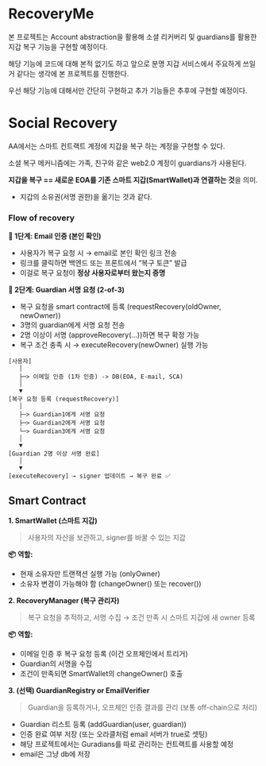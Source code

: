# RecoveryMe

본 프로젝트는 Account abstraction을 활용해 소셜 리커버리 및 guardians를 활용한 지갑 복구 기능을 구현할 예정이다.

해당 기능에 코드에 대해 본적 없기도 하고 앞으로 분명 지갑 서비스에서 주요하게 쓰일거 같다는 생각에 본 프로젝트를 진행한다.

우선 해당 기능에 대해서만 간단히 구현하고 추가 기능들은 추후에 구현할 예정이다.

# Social Recovery

AA에서는 스마트 컨트랙트 계정에 지갑을 복구 하는 계정을 구현할 수 있다.

소셜 복구 메커니즘에는 가족, 친구와 같은 web2.0 계정이 guardians가 사용된다.

**지갑을 복구 == 새로운 EOA를 기존 스마트 지갑(SmartWallet)과 연결하는 것**을 의미.

- 지갑의 소유권(서명 권한)을 옮기는 것과 같다.

### Flow of recovery

**🔐 1단계: Email 인증 (본인 확인)**

- 사용자가 복구 요청 시 → email로 본인 확인 링크 전송
- 링크를 클릭하면 백엔드 또는 프론트에서 “복구 토큰” 발급
- 이걸로 복구 요청이 **정상 사용자로부터 왔는지 증명**

**🧾 2단계: Guardian 서명 요청 (2-of-3)**

- 복구 요청을 smart contract에 등록 (requestRecovery(oldOwner, newOwner))
- 3명의 guardian에게 서명 요청 전송
- 2명 이상이 서명 (approveRecovery(...))하면 복구 확정 가능
- 복구 조건 충족 시 → executeRecovery(newOwner) 실행 가능

```solidity
[사용자]
   │
   ├─> 이메일 인증 (1차 인증) -> DB(EOA, E-mail, SCA)
   │
   ▼
[복구 요청 등록 (requestRecovery)]
   │
   ├─> Guardian1에게 서명 요청
   ├─> Guardian2에게 서명 요청
   └─> Guardian3에게 서명 요청
   │
   ▼
[Guardian 2명 이상 서명 완료]
   │
   ▼
[executeRecovery] → signer 업데이트 → 복구 완료 ✅
```

## Smart Contract

**1. SmartWallet (스마트 지갑)**

> 사용자의 자산을 보관하고, signer를 바꿀 수 있는 지갑
> 

**📦 역할:**

- 현재 소유자만 트랜잭션 실행 가능 (onlyOwner)
- 소유자 변경이 가능해야 함 (changeOwner() 또는 recover())

**2. RecoveryManager (복구 관리자)**

> 복구 요청을 추적하고, 서명 수집 → 조건 만족 시 스마트 지갑에 새 owner 등록
> 

**📦 역할:**

- 이메일 인증 후 복구 요청 등록 (이건 오프체인에서 트리거)
- Guardian의 서명을 수집
- 조건이 만족되면 SmartWallet의 changeOwner() 호출

**3. (선택) GuardianRegistry or EmailVerifier**

> Guardian을 등록하거나, 오프체인 인증 결과를 관리 (보통 off-chain으로 처리)
> 
- Guardian 리스트 등록 (addGuardian(user, guardian))
- 인증 완료 여부 저장 (또는 오라클처럼 email 서버가 true로 셋팅)
- 해당 프로젝트에서는 Guradians를 따로 관리하는 컨트랙트를 사용할 예정
- email은 그냥 db에 저장
